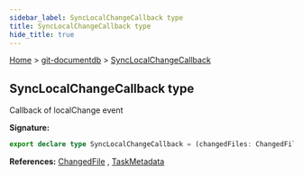 ```yaml
---
sidebar_label: SyncLocalChangeCallback type
title: SyncLocalChangeCallback type
hide_title: true
---
```


[Home](./index.md) &gt; [git-documentdb](./git-documentdb.md) &gt; [SyncLocalChangeCallback](./git-documentdb.synclocalchangecallback.md)

## SyncLocalChangeCallback type

Callback of localChange event

<b>Signature:</b>

```typescript
export declare type SyncLocalChangeCallback = (changedFiles: ChangedFile[], taskMetadata: TaskMetadata) => void;
```
<b>References:</b> [ChangedFile](./git-documentdb.changedfile.md) , [TaskMetadata](./git-documentdb.taskmetadata.md)


